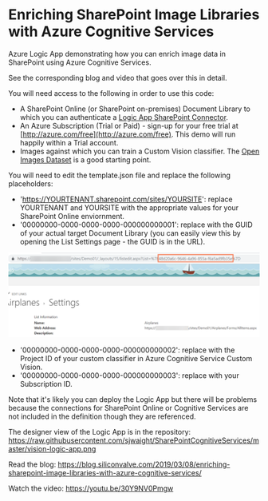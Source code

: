 # Enriching SharePoint Image Libraries with Azure Cognitive Services

Azure Logic App demonstrating how you can enrich image data in SharePoint using Azure Cognitive Services.

See the corresponding blog and video that goes over this in detail.

You will need access to the following in order to use this code:

- A SharePoint Online (or SharePoint on-premises) Document Library to which you can authenticate a [Logic App SharePoint Connector](https://docs.microsoft.com/en-us/azure/connectors/connectors-create-api-sharepoint).
- An Azure Subscription (Trial or Paid) - sign-up for your free trial at [http://azure.com/free](http://azure.com/free). This demo will run happily within a Trial account.
- Images against which you can train a Custom Vision classifier. The [Open Images Dataset](https://storage.googleapis.com/openimages/web/index.html) is a good starting point.

You will need to edit the template.json file and replace the following placeholders:

- 'https://YOURTENANT.sharepoint.com/sites/YOURSITE': replace YOURTENANT and YOURSITE with the appropriate values for your SharePoint Online enviornment.
- '00000000-0000-0000-0000-000000000001': replace with the GUID of your actual target Document Library (you can easily view this by opening the List Settings page - the GUID is in the URL).

![SharePoint List GUID](sharepoint-list-guid.png?raw=true "SharePoint List GUID")

- '00000000-0000-0000-0000-000000000002': replace with the Project ID of your custom classifier in Azure Cognitive Service Custom Vision.
- '00000000-0000-0000-0000-000000000003': replace with your Subscription ID.

Note that it's likely you can deploy the Logic App but there will be problems because the connections for SharePoint Online or Cognitive Services are not included in the definition though they are referenced.

The designer view of the Logic App is in the repository: https://raw.githubusercontent.com/sjwaight/SharePointCognitiveServices/master/vision-logic-app.png

Read the blog: https://blog.siliconvalve.com/2019/03/08/enriching-sharepoint-image-libraries-with-azure-cognitive-services/

Watch the video: https://youtu.be/30Y9NV0Pmgw

